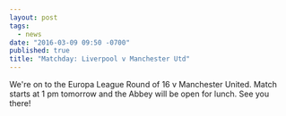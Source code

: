 ```yaml
---
layout: post
tags: 
  - news
date: "2016-03-09 09:50 -0700"
published: true
title: "Matchday: Liverpool v Manchester Utd"
---
```



We're on to the Europa League Round of 16 v Manchester United. Match starts at 1 pm tomorrow and the Abbey will be open for lunch. See you there!
